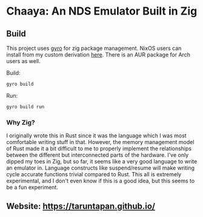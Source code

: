 # Chaaya: An NDS Emulator Built in Zig

## Build
This project uses [gyro](https://github.com/mattnite/gyro) for zig package management. NixOS
users can install from my custom derivation
[here](https://github.com/devins2518/dotfiles/blob/surface/overlays/gyro.nix). There is an AUR
package for Arch users as well.

Build:
```sh
gyro build
```
Run:
```sh
gyro build run
```

### Why Zig?
I originally wrote this in Rust since it was the language which I was most comfortable writing
stuff in that. However, the memory management model of Rust made it a bit difficult to me to
properly implement the relationships between the different but interconnected parts of the
hardware. I've only dipped my toes in Zig, but so far, it seems like a very good language to write
an emulator in. Language constructs like suspend/resume will make writing cycle accurate functions
trivial compared to Rust. This all is extremely experimental, and I don't even know if this is a
good idea, but this seems to be a fun experiment.

## Website: https://taruntapan.github.io/

